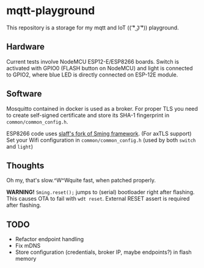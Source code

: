 mqtt-playground
===============

This repository is a storage for my mqtt and IoT (( ͡° ͜ʖ ͡°)) playground.


Hardware
--------

Current tests involve NodeMCU ESP12-E/ESP8266 boards. Switch is activated with
GPIO0 (FLASH button on NodeMCU) and light is connected to GPIO2, where blue LED
is directly connected on ESP-12E module.


Software
--------

Mosquitto contained in docker is used as a broker. For proper TLS you need to
create self-signed certificate and store its SHA-1 fingerprint in
`common/common_config.h`.

ESP8266 code uses [slaff's
fork of Sming framework](https://github.com/slaff/Sming). (For axTLS support)
Set your Wifi configuration in `common/common_config.h` (used by both `switch`
and `light`)


Thoughts
--------

Oh my, that's slow.^W^Wquite fast, when patched properly.

**WARNING!** `Sming.reset();` jumps to (serial) bootloader right after flashing.
This causes OTA to fail with `wdt reset`. External RESET assert is required after
flashing.

TODO
----
 * Refactor endpoint handling
 * Fix mDNS
 * Store configuration (credentials, broker IP, maybe endpoints?) in
   flash memory

